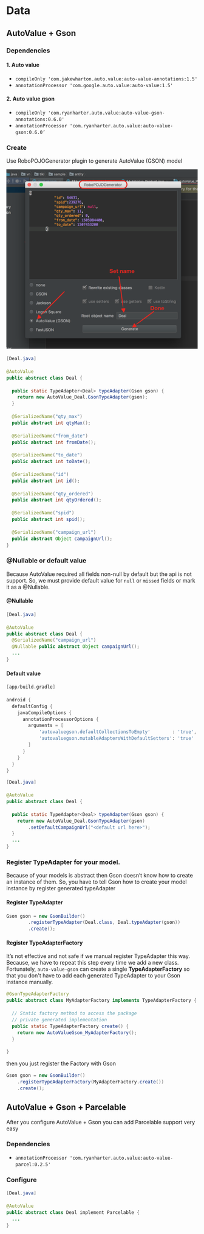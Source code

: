 # Data 

## AutoValue + Gson

### Dependencies

#### 1. Auto value

- `compileOnly 'com.jakewharton.auto.value:auto-value-annotations:1.5'`
- `annotationProcessor 'com.google.auto.value:auto-value:1.5'`

#### 2. Auto value gson

- `compileOnly 'com.ryanharter.auto.value:auto-value-gson-annotations:0.6.0'`
- `annotationProcessor 'com.ryanharter.auto.value:auto-value-gson:0.6.0’`

### Create 
Use RoboPOJOGenerator plugin to generate AutoValue (GSON) model

![](./imgs/POJOGenerator_AutoGson.png) 

~~~java
[Deal.java]

@AutoValue
public abstract class Deal {

  public static TypeAdapter<Deal> typeAdapter(Gson gson) {
    return new AutoValue_Deal.GsonTypeAdapter(gson);
  }

  @SerializedName("qty_max")
  public abstract int qtyMax();

  @SerializedName("from_date")
  public abstract int fromDate();

  @SerializedName("to_date")
  public abstract int toDate();

  @SerializedName("id")
  public abstract int id();

  @SerializedName("qty_ordered")
  public abstract int qtyOrdered();

  @SerializedName("spid")
  public abstract int spid();

  @SerializedName("campaign_url")
  public abstract Object campaignUrl();
}

~~~

### @Nullable or default value
Because AutoValue required all fields non-null by default but the api is not support. So, we must provide default value for `null` or `missed` fields or mark it as a @Nullable. 

#### @Nullable

~~~java
[Deal.java]

@AutoValue
public abstract class Deal {
  @SerializedName("campaign_url")
  @Nullable public abstract Object campaignUrl();
  ...
}

~~~

#### Default value
~~~gradle
[app/build.gradle]

android {
  defaultConfig {
    javaCompileOptions {
      annotationProcessorOptions {
        arguments = [
            'autovaluegson.defaultCollectionsToEmpty'        : 'true',
            'autovaluegson.mutableAdaptersWithDefaultSetters': 'true'
        ]
      }
    }
  }    
}
~~~

~~~java
[Deal.java]

@AutoValue
public abstract class Deal {

  public static TypeAdapter<Deal> typeAdapter(Gson gson) {
    return new AutoValue_Deal.GsonTypeAdapter(gson)
        .setDefaultCampaignUrl("<default url here>");
  }
  ...
}

~~~

### Register TypeAdapter for your model.
Because of your models is abstract then Gson doesn’t know how to create an instance of them. So, you have to tell Gson how to create your model instance by register generated typeAdapter

#### Register TypeAdapter

~~~java
Gson gson = new GsonBuilder()
        .registerTypeAdapter(Deal.class, Deal.typeAdapter(gson))
        .create();
~~~

#### Register TypeAdapterFactory
It’s not effective and not safe if we manual register TypeAdapter this way. Because, we have to repeat this step every time we add a new class. Fortunately, `auto-value-gson` can create a single **TypeAdapterFactory** so that you don't have to add each generated TypeAdapter to your Gson instance manually.

~~~java
@GsonTypeAdapterFactory
public abstract class MyAdapterFactory implements TypeAdapterFactory {

  // Static factory method to access the package
  // private generated implementation
  public static TypeAdapterFactory create() {
    return new AutoValueGson_MyAdapterFactory();
  }
  
}
~~~

then you just register the Factory with Gson

~~~java
Gson gson = new GsonBuilder()
    .registerTypeAdapterFactory(MyAdapterFactory.create())
    .create();
~~~

## AutoValue + Gson + Parcelable
After you configure AutoValue + Gson you can add Parcelable support very easy

### Dependencies
- `annotationProcessor 'com.ryanharter.auto.value:auto-value-parcel:0.2.5'`

### Configure

~~~java
[Deal.java]

@AutoValue
public abstract class Deal implement Parcelable {
  ...
}
~~~

